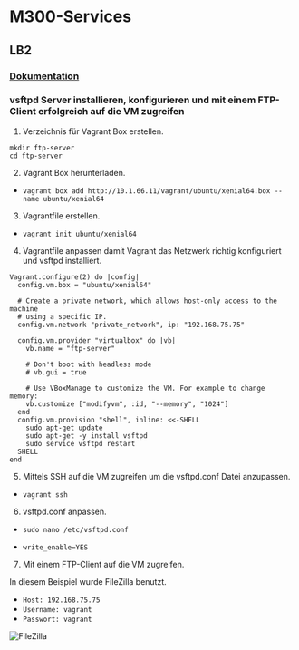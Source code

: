 # M300-Services

## LB2

### [Dokumentation](https://github.com/scharfschiesser/M300-Services/wiki)

### vsftpd Server installieren, konfigurieren und mit einem FTP-Client erfolgreich auf die VM zugreifen

1. Verzeichnis für Vagrant Box erstellen.

```
mkdir ftp-server
cd ftp-server
```

2. Vagrant Box herunterladen.

* `vagrant box add http://10.1.66.11/vagrant/ubuntu/xenial64.box --name ubuntu/xenial64`

3. Vagrantfile erstellen.

* `vagrant init ubuntu/xenial64`

4. Vagrantfile anpassen damit Vagrant das Netzwerk richtig konfiguriert und vsftpd installiert.

```
Vagrant.configure(2) do |config|
  config.vm.box = "ubuntu/xenial64"
  
  # Create a private network, which allows host-only access to the machine
  # using a specific IP.
  config.vm.network "private_network", ip: "192.168.75.75"

  config.vm.provider "virtualbox" do |vb|
    vb.name = "ftp-server"
    
    # Don't boot with headless mode
    # vb.gui = true
  
    # Use VBoxManage to customize the VM. For example to change memory:
    vb.customize ["modifyvm", :id, "--memory", "1024"]
  end
  config.vm.provision "shell", inline: <<-SHELL
	sudo apt-get update
	sudo apt-get -y install vsftpd
	sudo service vsftpd restart
  SHELL
end
```

5. Mittels SSH auf die VM zugreifen um die vsftpd.conf Datei anzupassen.

* `vagrant ssh`

6. vsftpd.conf anpassen.

* `sudo nano /etc/vsftpd.conf`

* `write_enable=YES`

7. Mit einem FTP-Client auf die VM zugreifen.

In diesem Beispiel wurde FileZilla benutzt.

* `Host: 192.168.75.75`
* `Username: vagrant`
* `Passwort: vagrant`

![FileZilla](https://i.imgur.com/iawaZG9.png)
